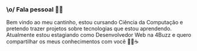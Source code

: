 ### \o/ Fala pessoal 👋🏼
Bem vindo ao meu cantinho, estou cursando Ciência da Computação e pretendo trazer projetos sobre tecnologias que estou aprendendo. Atualmente estou estagiando como Desenvolvedor Web na 4Buzz e quero compartilhar os meus conhecimentos com você 🚀🖤☕
<!--
**LuanVasco/luanvasco** is a ✨ _special_ ✨ repository because its `README.md` (this file) appears on your GitHub profile.

Here are some ideas to get you started:

- 🔭 I’m currently working on ...
- 🌱 I’m currently learning ...
- 👯 I’m looking to collaborate on ...
- 🤔 I’m looking for help with ...
- 💬 Ask me about ...
- 📫 How to reach me: ...
- 😄 Pronouns: ...
- ⚡ Fun fact: ...
-->
